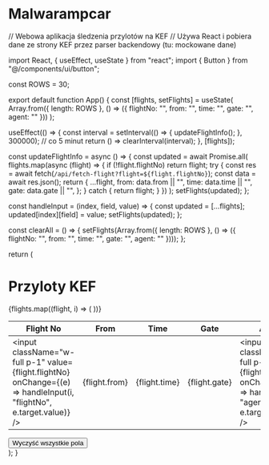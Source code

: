 # Malwarampcar
// Webowa aplikacja śledzenia przylotów na KEF
// Używa React i pobiera dane ze strony KEF przez parser backendowy (tu: mockowane dane)

import React, { useEffect, useState } from "react";
import { Button } from "@/components/ui/button";

const ROWS = 30;

export default function App() {
  const [flights, setFlights] = useState(
    Array.from({ length: ROWS }, () => ({ flightNo: "", from: "", time: "", gate: "", agent: "" }))
  );

  useEffect(() => {
    const interval = setInterval(() => {
      updateFlightInfo();
    }, 300000); // co 5 minut
    return () => clearInterval(interval);
  }, [flights]);

  const updateFlightInfo = async () => {
    const updated = await Promise.all(
      flights.map(async (flight) => {
        if (!flight.flightNo) return flight;
        try {
          const res = await fetch(`/api/fetch-flight?flight=${flight.flightNo}`);
          const data = await res.json();
          return {
            ...flight,
            from: data.from || "",
            time: data.time || "",
            gate: data.gate || "",
          };
        } catch {
          return flight;
        }
      })
    );
    setFlights(updated);
  };

  const handleInput = (index, field, value) => {
    const updated = [...flights];
    updated[index][field] = value;
    setFlights(updated);
  };

  const clearAll = () => {
    setFlights(Array.from({ length: ROWS }, () => ({ flightNo: "", from: "", time: "", gate: "", agent: "" })));
  };

  return (
    <div className="p-4 max-w-screen-xl mx-auto">
      <h1 className="text-2xl font-bold mb-4">Przyloty KEF</h1>
      <table className="w-full table-fixed border">
        <thead>
          <tr>
            <th className="border px-2 py-1">Flight No</th>
            <th className="border px-2 py-1">From</th>
            <th className="border px-2 py-1">Time</th>
            <th className="border px-2 py-1">Gate</th>
            <th className="border px-2 py-1">Agent</th>
          </tr>
        </thead>
        <tbody>
          {flights.map((flight, i) => (
            <tr key={i}>
              <td className="border">
                <input
                  className="w-full p-1"
                  value={flight.flightNo}
                  onChange={(e) => handleInput(i, "flightNo", e.target.value)}
                />
              </td>
              <td className="border text-center">{flight.from}</td>
              <td className="border text-center">{flight.time}</td>
              <td className="border text-center">{flight.gate}</td>
              <td className="border">
                <input
                  className="w-full p-1"
                  value={flight.agent}
                  onChange={(e) => handleInput(i, "agent", e.target.value)}
                />
              </td>
            </tr>
          ))}
        </tbody>
      </table>
      <div className="mt-4">
        <Button onClick={clearAll}>Wyczyść wszystkie pola</Button>
      </div>
    </div>
  );
}

